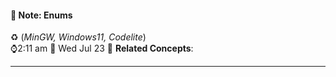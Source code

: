 #### 📝 Note: Enums 
 ♻️ (*MinGW, Windows11, Codelite*)   
 ⌚2:11 am  📆 Wed Jul 23
 🔗 **Related Concepts**:
___
